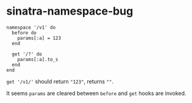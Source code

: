 # sinatra-namespace-bug
```
namespace '/v1' do
  before do
    params[:a] = 123
  end

  get '/?' do
    params[:a].to_s
  end
end
```

`get '/v1/'` should return `"123"`, returns `""`.

It seems `params` are cleared between `before` and `get` hooks are invoked.
